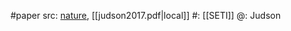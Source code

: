 #paper 
src: [nature](https://www.nature.com/articles/s41559-017-0138), [[judson2017.pdf|local]] 
#: [[SETI]] 
@: Judson 


